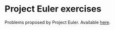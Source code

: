 # Project Euler exercises

Problems proposed by Project Euler. Available [here](https://projecteuler.net/archives).